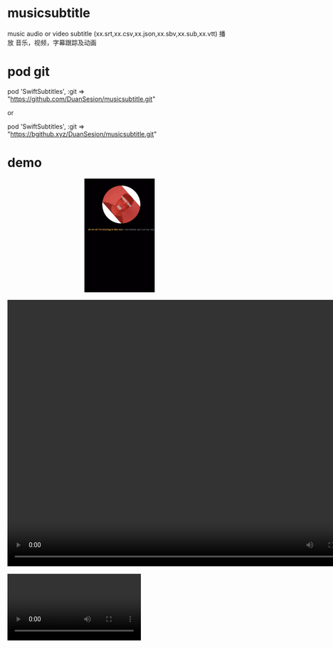 # musicsubtitle
music audio or video subtitle (xx.srt,xx.csv,xx.json,xx.sbv,xx.sub,xx.vtt)
播放 音乐，视频，字幕跟踪及动画

# pod git
pod 'SwiftSubtitles', :git => "https://github.com/DuanSesion/musicsubtitle.git" 

or

pod 'SwiftSubtitles', :git => "https://bgithub.xyz/DuanSesion/musicsubtitle.git"


# demo
<p align="center">
   <img height="256" src="https://raw.githubusercontent.com/DuanSesion/musicsubtitle/master/Videos/WX20240524-163735@2x.png">
</p>

<p align="center">
<video src="https://raw.githubusercontent.com/DuanSesion/musicsubtitle/master/Videos/RPReplay_Final1716529431.mp4" autoplay="true" controls="controls" width="800" height="600"> Your browser does not support the video tag. </video>
</p>


![(Video)](https://raw.githubusercontent.com/DuanSesion/musicsubtitle/master/Videos/RPReplay_Final1716529431.mp4)
